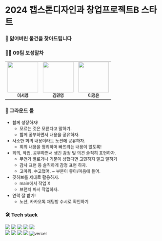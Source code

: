 # 2024 캡스톤디자인과 창업프로젝트B 스타트

### 🧐 잃어버린 물건을 찾아드립니다

### 👩‍💻 09팀 보성말차

<table>
  <tr>    
    <td align="center"><a href="https://github.com/seoyoung-e"><img src="https://avatars.githubusercontent.com/u/61778930?v=4" width="100px;" alt=""/><br /><sub><b>이서영</b></sub></a><br /></td>
    <td align="center"><a href="https://github.com/Rose-my"><img src="https://avatars.githubusercontent.com/u/61778930?v=4" width="100px;" alt=""/><br /><sub><b>김민영</b></sub></a><br /></td>
    <td align="center"><a href="https://github.com/LeeJE12"><img src="https://avatars.githubusercontent.com/u/61778930?v=4" width="100px;" alt=""/><br /><sub><b>이정은</b></sub></a><br /></td> 
  </tr>
</table>

### 📢 그라운드 룰

- 함께 성장하자!
  - 모르는 것은 모른다고 말하기.
  - 함께 공부하면서 내용을 공유하자.
- 사소한 회의 내용이라도 노션에 공유하자.
  - 회의 내용을 정리하며 빠뜨리는 내용이 없도록!
- 회의, 작업, 공부하면서 생긴 감정 및 의견 솔직히 표현하자.
  - 무언가 별로거나 기분이 상했다면 고민하지 말고 말하기
  - 감사 표현 등 솔직하게 감정 표현 하자.
  - 고마워. 수고했어. ~ 부분이 좋아/마음에 들어.
- 깃허브를 제대로 활용하자.
  - main에서 작업 X
  - 브랜치 파서 작업하자.
- 연락 잘 받기!
  - 노션, 카카오톡 채팅방 수시로 확인하기

### 🛠 Tech stack

![](https://img.shields.io/badge/react-61DAFB.svg?style=for-the-badge&logo=react&logoColor=white) <img src="https://img.shields.io/badge/reactquery-FF4154?style=for-the-badge&logo=reactquery&logoColor=white">
<img src="https://img.shields.io/badge/typescript-3178C6?style=for-the-badge&logo=typescript&logoColor=white"> <img src="https://img.shields.io/badge/yarn-2C8EBB?style=for-the-badge&logo=yarn&logoColor=white">
<img src="https://img.shields.io/badge/styledcomponents-DB7093?style=for-the-badge&logo=styledcomponents&logoColor=white"><br> <img src="https://img.shields.io/badge/prettier-F7B93E?style=for-the-badge&logo=prettier&logoColor=white">
<img src="https://img.shields.io/badge/eslint-4B32C3?style=for-the-badge&logo=eslint&logoColor=white"> <img src="https://img.shields.io/badge/stylelint-263238?style=for-the-badge&logo=stylelint&logoColor=white"> <img src="https://img.shields.io/badge/github-181717.svg?style=for-the-badge&logo=github&logoColor=white">
<img  alt="vercel" src="https://img.shields.io/badge/vercel-000000?style=for-the-badge&logo=vercel&logoColor=white">

